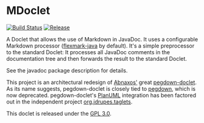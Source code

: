 MDoclet
=======

[![Build Status](https://travis-ci.org/mnlipp/org.jdrupes.mdoclet.svg?branch=master)](https://travis-ci.org/mnlipp/org.jdrupes.mdoclet)
[![Release](https://jitpack.io/v/#mnlipp/org.jdrupes.mdoclet.svg)](https://jitpack.io/mnlipp/org.jdrupes.mdoclet)

A Doclet that allows the use of Markdown in JavaDoc. It uses a configurable 
Markdown processor
([flexmark-java](https://github.com/vsch/flexmark-java) by default). 
It's a simple preprocessor to the standard Doclet: It processes all JavaDoc 
comments in the documentation tree and then forwards the result to the 
standard Doclet.

See the javadoc package description for details. 

This project is an architectural redesign of 
[Abnaxos'](https://github.com/Abnaxos) 
great [pegdown-doclet](https://github.com/Abnaxos/pegdown-doclet). As its
name suggests, pegdown-doclet is closely tied to 
[pegdown](https://github.com/sirthias/pegdown), which is now
deprecated. pegdown-doclet's [PlanUML](http://plantuml.com/) 
integration has been factored out in the independent project 
[org.jdrupes.taglets](https://github.com/mnlipp/org.jdrupes.taglets).

This doclet is released under the
[GPL 3.0](http://www.gnu.org/licenses/gpl-3.0-standalone.html).

